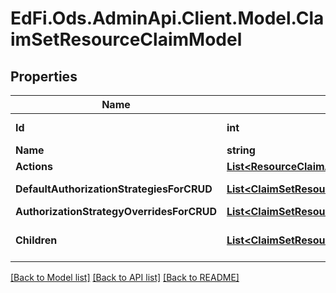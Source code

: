 # EdFi.Ods.AdminApi.Client.Model.ClaimSetResourceClaimModel

## Properties

Name | Type | Description | Notes
------------ | ------------- | ------------- | -------------
**Id** | **int** |  | [optional] [readonly] 
**Name** | **string** |  | [optional] 
**Actions** | [**List&lt;ResourceClaimAction&gt;**](ResourceClaimAction.md) |  | [optional] 
**DefaultAuthorizationStrategiesForCRUD** | [**List&lt;ClaimSetResourceClaimActionAuthStrategies&gt;**](ClaimSetResourceClaimActionAuthStrategies.md) |  | [optional] [readonly] 
**AuthorizationStrategyOverridesForCRUD** | [**List&lt;ClaimSetResourceClaimActionAuthStrategies&gt;**](ClaimSetResourceClaimActionAuthStrategies.md) |  | [optional] 
**Children** | [**List&lt;ClaimSetResourceClaimModel&gt;**](ClaimSetResourceClaimModel.md) | Children are collection of ResourceClaim | [optional] 

[[Back to Model list]](../../README.md#documentation-for-models) [[Back to API list]](../../README.md#documentation-for-api-endpoints) [[Back to README]](../../README.md)

